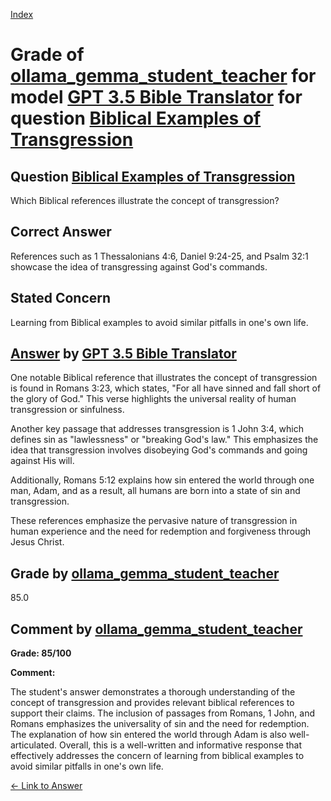 
[Index](../../../../index.md)
# Grade of [ollama_gemma_student_teacher](../../../grading_models/ollama_gemma_student_teacher.md) for model [GPT 3.5 Bible Translator](../../../answering_models/GPT_3.5_Bible_Translator.md) for question [Biblical Examples of Transgression](../../../questions/Biblical_Examples_of_Transgression.md)

## Question [Biblical Examples of Transgression](../../../questions/Biblical_Examples_of_Transgression.md)
Which Biblical references illustrate the concept of transgression?

## Correct Answer
References such as 1 Thessalonians 4:6, Daniel 9:24-25, and Psalm 32:1 showcase the idea of transgressing against God's commands.

## Stated Concern
Learning from Biblical examples to avoid similar pitfalls in one's own life.

## [Answer](../Biblical_Examples_of_Transgression.md) by [GPT 3.5 Bible Translator](../../../answering_models/GPT_3.5_Bible_Translator.md)
One notable Biblical reference that illustrates the concept of transgression is found in Romans 3:23, which states, "For all have sinned and fall short of the glory of God." This verse highlights the universal reality of human transgression or sinfulness.

Another key passage that addresses transgression is 1 John 3:4, which defines sin as "lawlessness" or "breaking God's law." This emphasizes the idea that transgression involves disobeying God's commands and going against His will.

Additionally, Romans 5:12 explains how sin entered the world through one man, Adam, and as a result, all humans are born into a state of sin and transgression.

These references emphasize the pervasive nature of transgression in human experience and the need for redemption and forgiveness through Jesus Christ.

## Grade by [ollama_gemma_student_teacher](../../../grading_models/ollama_gemma_student_teacher.md)
85.0

## Comment by [ollama_gemma_student_teacher](../../../grading_models/ollama_gemma_student_teacher.md)
**Grade: 85/100**

**Comment:**

The student's answer demonstrates a thorough understanding of the concept of transgression and provides relevant biblical references to support their claims. The inclusion of passages from Romans, 1 John, and Romans emphasizes the universality of sin and the need for redemption. The explanation of how sin entered the world through Adam is also well-articulated. Overall, this is a well-written and informative response that effectively addresses the concern of learning from biblical examples to avoid similar pitfalls in one's own life.

[&lt;- Link to Answer](../Biblical_Examples_of_Transgression.md)
